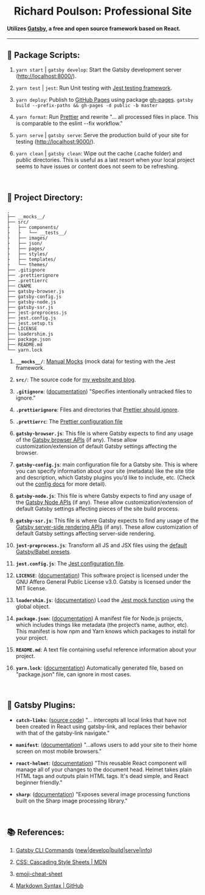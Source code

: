 <h1 align="center">
  Richard Poulson: Professional Site
</h1>
<h4>
  Utilizes  <a href="https://www.gatsbyjs.org/" title="''Fast in every way that matters: Gatsby is a free and open source framework based on React that helps developers build blazing fast websites and apps''">Gatsby</a>, a free and open source framework based on React.
</h4>

<hr>

## 📜 Package Scripts:

1. ```yarn start``` | ```gatsby develop```: Start the Gatsby development server ([http://localhost:8000/](http://localhost:8000/)).

1. ```yarn test``` | ```jest```: Run Unit testing with [Jest testing framework](https://jestjs.io/ "''Jest is a delightful JavaScript Testing Framework with a focus on simplicity.  It works with projects using: Babel, TypeScript, Node, React, Angular, Vue and more!''").

1. ```yarn deploy```: Publish to [GitHub Pages](https://pages.github.com/ "GitHub Pages is a static site hosting service that takes HTML, CSS, and JavaScript files straight from a repository on GitHub, optionally runs the files through a build process, and publishes a website. You can see examples of GitHub Pages sites in the GitHub Pages examples collection.") using package [gh-pages](https://github.com/tschaub/gh-pages "''Publish files to a gh-pages branch on GitHub (or any other branch anywhere else).''").  ```gatsby build --prefix-paths && gh-pages -d public -b master```

1. ```yarn format```: Run [Prettier](https://prettier.io/ "''An opinionated code formatter'', ''Supports many languages'', ''Integrates with most editors''") and rewrite "... all processed files in place. This is comparable to the eslint --fix workflow."

1. ```yarn serve``` | ```gatsby serve```: Serve the production build of your site for testing ([http://localhost:9000/](http://localhost:9000/)).

1. ```yarn clean``` | ```gatsby clean```: Wipe out the cache (.cache folder) and public directories.  This is useful as a last resort when your local project seems to have issues or content does not seem to be refreshing.

<br>

## 💾 Project Directory:

    .
    ├── __mocks__/
    ├── src/
    ├   ├── components/
    ├   ├   └── __tests__/
    ├   ├── images/
    ├   ├── json/
    ├   ├── pages/
    ├   ├── styles/
    ├   ├── templates/
    ├   └── themes/
    ├── .gitignore
    ├── .prettierignore
    ├── .prettierrc
    ├── CNAME
    ├── gatsby-browser.js
    ├── gatsby-config.js
    ├── gatsby-node.js
    ├── gatsby-ssr.js
    ├── jest-preprocess.js
    ├── jest.config.js
    ├── jest.setup.ts
    ├── LICENSE
    ├── loadershim.js
    ├── package.json
    ├── README.md
    └── yarn.lock


1. **`__mocks__/`**: [Manual Mocks](https://jestjs.io/docs/en/manual-mocks.html "\"Manual mocks are used to stub out functionality with mock data. For example, instead of accessing a remote resource like a website or a database, you might want to create a manual mock that allows you to use fake data. This ensures your tests will be fast and not flaky.\"") (mock data) for testing with the Jest framework.

1. **`src/`**: The source code for [my website and blog](https://www.richardpoulson.com).

1. **`.gitignore`**: ([documentation](https://git-scm.com/docs/gitignore "\"A gitignore file specifies intentionally untracked files that Git should ignore. Files already tracked by Git are not affected; see the NOTES below for details.\"")) "Specifies intentionally untracked files to ignore."

1. **`.prettierignore`**: Files and directories that [Prettier should ignore](https://prettier.io/docs/en/ignore.html "\"Prettier offers an escape hatch to ignore a block of code or prevent entire files from being formatted.  To exclude files from formatting, add entries to a .prettierignore file in the project root or set the --ignore-path CLI option.  .prettierignore uses gitignore syntax.\"").

1. **`.prettierrc`**: The [Prettier configuration file](https://prettier.io/docs/en/configuration.html)

1. **`gatsby-browser.js`**: This file is where Gatsby expects to find any usage of the [Gatsby browser APIs](https://www.gatsbyjs.org/docs/browser-apis/) (if any). These allow customization/extension of default Gatsby settings affecting the browser.

1. **`gatsby-config.js`**: main configuration file for a Gatsby site. This is where you can specify information about your site (metadata) like the site title and description, which Gatsby plugins you’d like to include, etc. (Check out the [config docs](https://www.gatsbyjs.org/docs/gatsby-config/) for more detail).

1. **`gatsby-node.js`**: This file is where Gatsby expects to find any usage of the [Gatsby Node APIs](https://www.gatsbyjs.org/docs/node-apis/) (if any). These allow customization/extension of default Gatsby settings affecting pieces of the site build process.

1. **`gatsby-ssr.js`**: This file is where Gatsby expects to find any usage of the [Gatsby server-side rendering APIs](https://www.gatsbyjs.org/docs/ssr-apis/) (if any). These allow customization of default Gatsby settings affecting server-side rendering.

1. **`jest-preprocess.js`**: Transform all JS and JSX files using the [default Gatsby/Babel presets](https://github.com/gatsbyjs/gatsby/tree/master/packages/babel-preset-gatsby "\"Gatsby uses the phenomenal project Babel to enable support for writing modern JavaScript — while still supporting older browsers. This package contains the default Babel setup for all Gatsby projects.\"").

1. **`jest.config.js`**: The [Jest configuration file](https://jestjs.io/docs/en/configuration.html).

1. **`LICENSE`**: ([documentation](https://choosealicense.com/licenses/)) This software project is licensed under the GNU Affero General Public License v3.0.  Gatsby is licensed under the MIT license.

1. **`loadershim.js`**: ([documentation](https://www.gatsbyjs.org/docs/unit-testing/#2-creating-a-configuration-file-for-jest)) Load the [Jest mock function](https://jestjs.io/docs/en/mock-functions.html "\"Mock functions allow you to test the links between code by erasing the actual implementation of a function, capturing calls to the function (and the parameters passed in those calls), capturing instances of constructor functions when instantiated with new, and allowing test-time configuration of return values.\"") using the global object.

1. **`package.json`**: ([documentation](https://nodejs.dev/the-package-json-guide)) A manifest file for Node.js projects, which includes things like metadata (the project’s name, author, etc). This manifest is how npm and Yarn knows which packages to install for your project.

1. **`README.md`**: A text file containing useful reference information about your project.

1. **`yarn.lock`**: ([documentation](https://classic.yarnpkg.com/en/docs/yarn-lock/)) Automatically generated file, based on "package.json" file, can ignore in most cases.

<br>

## 🔌 Gatsby Plugins:

- **`catch-links`**: ([source code](https://github.com/gatsbyjs/gatsby/tree/master/packages/gatsby-plugin-catch-links)) "... intercepts all local links that have not been created in React using gatsby-link, and replaces their behavior with that of the gatsby-link navigate."

- **`manifest`**: ([documentation](https://www.gatsbyjs.org/packages/gatsby-plugin-manifest/ "\"... provides configuration and icons to the phone.  This plugin provides several features beyond manifest configuration to make your life easier, they are: auto icon generation, favicon support, ...\"")) "...allows users to add your site to their home screen on most mobile browsers."

- **`react-helmet`**: ([documentation](https://www.gatsbyjs.org/packages/gatsby-plugin-react-helmet/ "\"... component which lets you control your document head using their React component.  With this plugin, attributes you add in their component, e.g. title, meta attributes, etc. will get added to the static HTML pages Gatsby builds.\"")) "This reusable React component will manage all of your changes to the document head.  Helmet takes plain HTML tags and outputs plain HTML tags. It's dead simple, and React beginner friendly."

- **`sharp`**: ([documentation](https://www.gatsbyjs.org/packages/gatsby-plugin-sharp/ "\"... a low-level helper plugin generally used by other Gatsby plugins. You generally shouldn’t be using this directly but might find it helpful if doing very custom image processing.\"")) "Exposes several image processing functions built on the Sharp image processing library."

<br>

## 📚 References:

1. [Gatsby CLI Commands](https://www.gatsbyjs.org/docs/gatsby-cli/) ([new](https://www.gatsbyjs.org/docs/gatsby-cli/#new "Create a Gatsby site: gatsby new [<site-name> [<starter-url>]]")|[develop](https://www.gatsbyjs.org/docs/gatsby-cli/#develop "Start the development server: gatsby develop [-H <host>] [-p <port>] [-o] [-S]")|[build](https://www.gatsbyjs.org/docs/gatsby-cli/#build "Compile your application and make it ready for deployment: gatsby build [--prefix-paths] [--no-uglify] [--profile] [--open-tracing-config-file] [--no-color]")|[serve](https://www.gatsbyjs.org/docs/gatsby-cli/#serve "Serve the production build of your site for testing: gatsby serve [-H <host>] [-p <port>] [-o]")|[info](https://www.gatsbyjs.org/docs/gatsby-cli/#info "At the root of a Gatsby site, get helpful environment information which will be required when reporting a bug: gatsby info [-C]"))

1. [CSS: Cascading Style Sheets | MDN](https://developer.mozilla.org/en-US/docs/Web/CSS "\"Cascading Style Sheets (CSS) is a stylesheet language used to describe the presentation of a document written in HTML or XML (including XML dialects such as SVG, MathML or XHTML). CSS describes how elements should be rendered on screen, on paper, in speech, or on other media.\"")

1. [emoji-cheat-sheet](https://github.com/ikatyang/emoji-cheat-sheet/blob/master/README.md#emoji-cheat-sheet "\"This cheat sheet is automatically generated from GitHub Emoji API and Unicode Full Emoji List.\"")

1. [Markdown Syntax | GitHub](https://guides.github.com/pdfs/markdown-cheatsheet-online.pdf)
